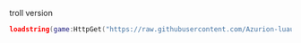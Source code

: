 troll version
```lua
loadstring(game:HttpGet("https://raw.githubusercontent.com/Azurion-luau/scripts/refs/heads/main/Mikasa/troll.lua"))()
```
